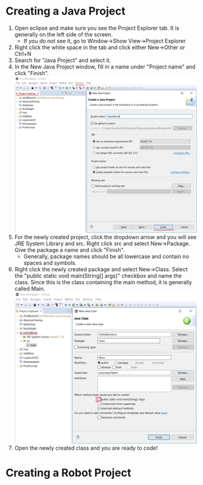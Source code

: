 # Creating a Java Project
1. Open eclipse and make sure you see the Project Explorer tab. It is generally on the left side of the screen.
    - If you do not see it, go to Window->Show View->Project Explorer
2. Right click the white space in the tab and click either New->Other or Ctrl+N
3. Search for "Java Project" and select it.
4. In the New Java Project window, fill in a name under "Project name" and click "Finish".
![visual image](res/eclipse_s1.PNG)
5. For the newly created project, click the dropdown arrow and you will see JRE System Library and src. Right click src and select New->Package. Give the package a name and click "Finish".
    * Generally, package names should be all lowercase and contain no spaces and symbols.
6. Right click the newly created package and select New->Class. Select the "public static void main(String[] args)" checkbox and name the class. Since this is the class containing the main method, it is generally called Main.
![visual image](res/eclipse_s2.PNG)
7. Open the newly created class and you are ready to code!

# Creating a Robot Project